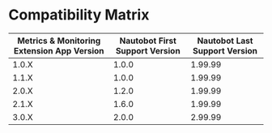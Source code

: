# Compatibility Matrix

| Metrics & Monitoring Extension App Version | Nautobot First Support Version | Nautobot Last Support Version |
| ------------- | -------------------- | -------------- |
| 1.0.X         | 1.0.0                | 1.99.99        |
| 1.1.X         | 1.0.0                | 1.99.99        |
| 2.0.X         | 1.2.0                | 1.99.99        |
| 2.1.X         | 1.6.0                | 1.99.99        |
| 3.0.X         | 2.0.0                | 2.99.99        |
